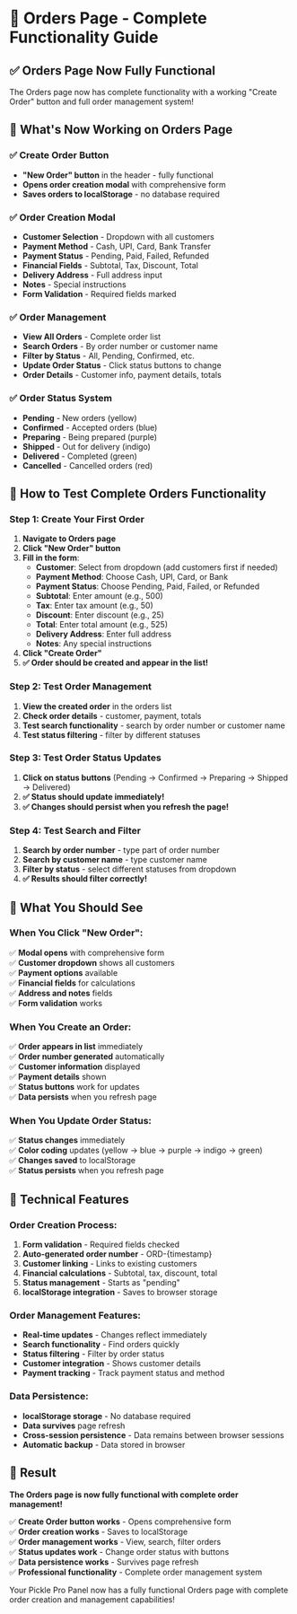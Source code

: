 # 🛒 Orders Page - Complete Functionality Guide

## ✅ **Orders Page Now Fully Functional**

The Orders page now has complete functionality with a working "Create Order" button and full order management system!

## 🎯 **What's Now Working on Orders Page**

### **✅ Create Order Button**
- **"New Order" button** in the header - fully functional
- **Opens order creation modal** with comprehensive form
- **Saves orders to localStorage** - no database required

### **✅ Order Creation Modal**
- **Customer Selection** - Dropdown with all customers
- **Payment Method** - Cash, UPI, Card, Bank Transfer
- **Payment Status** - Pending, Paid, Failed, Refunded
- **Financial Fields** - Subtotal, Tax, Discount, Total
- **Delivery Address** - Full address input
- **Notes** - Special instructions
- **Form Validation** - Required fields marked

### **✅ Order Management**
- **View All Orders** - Complete order list
- **Search Orders** - By order number or customer name
- **Filter by Status** - All, Pending, Confirmed, etc.
- **Update Order Status** - Click status buttons to change
- **Order Details** - Customer info, payment details, totals

### **✅ Order Status System**
- **Pending** - New orders (yellow)
- **Confirmed** - Accepted orders (blue)
- **Preparing** - Being prepared (purple)
- **Shipped** - Out for delivery (indigo)
- **Delivered** - Completed (green)
- **Cancelled** - Cancelled orders (red)

## 🚀 **How to Test Complete Orders Functionality**

### **Step 1: Create Your First Order**
1. **Navigate to Orders page**
2. **Click "New Order" button**
3. **Fill in the form**:
   - **Customer**: Select from dropdown (add customers first if needed)
   - **Payment Method**: Choose Cash, UPI, Card, or Bank
   - **Payment Status**: Choose Pending, Paid, Failed, or Refunded
   - **Subtotal**: Enter amount (e.g., 500)
   - **Tax**: Enter tax amount (e.g., 50)
   - **Discount**: Enter discount (e.g., 25)
   - **Total**: Enter total amount (e.g., 525)
   - **Delivery Address**: Enter full address
   - **Notes**: Any special instructions
4. **Click "Create Order"**
5. **✅ Order should be created and appear in the list!**

### **Step 2: Test Order Management**
1. **View the created order** in the orders list
2. **Check order details** - customer, payment, totals
3. **Test search functionality** - search by order number or customer name
4. **Test status filtering** - filter by different statuses

### **Step 3: Test Order Status Updates**
1. **Click on status buttons** (Pending → Confirmed → Preparing → Shipped → Delivered)
2. **✅ Status should update immediately!**
3. **✅ Changes should persist when you refresh the page!**

### **Step 4: Test Search and Filter**
1. **Search by order number** - type part of order number
2. **Search by customer name** - type customer name
3. **Filter by status** - select different statuses from dropdown
4. **✅ Results should filter correctly!**

## 🎯 **What You Should See**

### **When You Click "New Order":**
✅ **Modal opens** with comprehensive form  
✅ **Customer dropdown** shows all customers  
✅ **Payment options** available  
✅ **Financial fields** for calculations  
✅ **Address and notes** fields  
✅ **Form validation** works  

### **When You Create an Order:**
✅ **Order appears in list** immediately  
✅ **Order number generated** automatically  
✅ **Customer information** displayed  
✅ **Payment details** shown  
✅ **Status buttons** work for updates  
✅ **Data persists** when you refresh page  

### **When You Update Order Status:**
✅ **Status changes** immediately  
✅ **Color coding** updates (yellow → blue → purple → indigo → green)  
✅ **Changes saved** to localStorage  
✅ **Status persists** when you refresh page  

## 🔧 **Technical Features**

### **Order Creation Process:**
1. **Form validation** - Required fields checked
2. **Auto-generated order number** - ORD-{timestamp}
3. **Customer linking** - Links to existing customers
4. **Financial calculations** - Subtotal, tax, discount, total
5. **Status management** - Starts as "pending"
6. **localStorage integration** - Saves to browser storage

### **Order Management Features:**
- **Real-time updates** - Changes reflect immediately
- **Search functionality** - Find orders quickly
- **Status filtering** - Filter by order status
- **Customer integration** - Shows customer details
- **Payment tracking** - Track payment status and method

### **Data Persistence:**
- **localStorage storage** - No database required
- **Data survives** page refresh
- **Cross-session persistence** - Data remains between browser sessions
- **Automatic backup** - Data stored in browser

## 🎉 **Result**

**The Orders page is now fully functional with complete order management!**

✅ **Create Order button works** - Opens comprehensive form  
✅ **Order creation works** - Saves to localStorage  
✅ **Order management works** - View, search, filter orders  
✅ **Status updates work** - Change order status with buttons  
✅ **Data persistence works** - Survives page refresh  
✅ **Professional functionality** - Complete order management system  

Your Pickle Pro Panel now has a fully functional Orders page with complete order creation and management capabilities!

